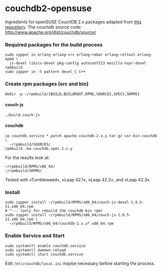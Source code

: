 # couchdb2-opensuse
Ingredients for openSUSE CouchDB 2.x packages adapted from 
[this repository](https://github.com/adrienverge/copr-couchdb). 
The couchdb source code: http://www.apache.org/dist/couchdb/source/

### Required packages for the build process

```
sudo zypper in erlang erlang-src erlang-rebar erlang-reltool erlang-epmd \
  js-devel libicu-devel pkg-config autoconf213 mozilla-nspr-devel rpmbuild 
sudo zypper in -t pattern devel_C_C++ 
```

### Create rpm packages (src and bin)

```
mkdir -p ~/rpmbuild/{BUILD,BUILDROOT,RPMS,SOURCES,SPECS,SRPMS}
```

#### couch-js

```
./build-couch-js
```

#### couchdb

```
cp couchdb.service *.patch apache-couchdb-2.x.y.tar.gz usr-bin-couchdb \
  ~/rpmbuild/SOURCES/
rpmbuild -ba couchdb.spec.2.x.y 
```

For the results look at:

```
~/rpmbuild/RPMS/x86_64/
~/rpmbuild/SRPMS/
```

Tested with »Tumbleweed«, »Leap 42.1«, »Leap 42.2«, and »Leap 42.3«.
   
### Install 
```
sudo zypper install ~/rpmbuild/RPMS/x86_64/couch-js-devel-1.8.5-21.x86_64.rpm
# ^--- (only for rebuild the couchdb bin rpm)
sudo zypper install ~/rpmbuild/RPMS/x86_64/couch-js-1.8.5-21.x86_64.rpm \
  ~/rpmbuild/RPMS/x86_64/couchdb-2.x.y*.x86_64.rpm
```

### Enable Service and Start
```
sudo systemctl enable couchdb.service
sudo systemctl daemon-reload
sudo systemctl start couchdb.service
```

Edit `/etc/couchdb/local.ini` maybe necessary before starting the process.
 

